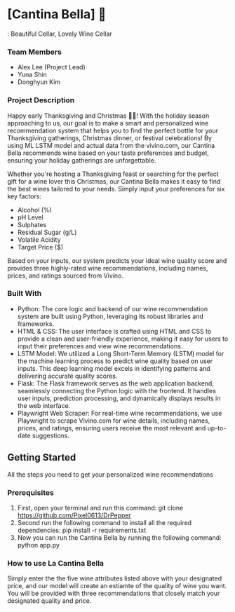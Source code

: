 # \[Cantina Bella] 🍷
: Beautiful Cellar, Lovely Wine Cellar

### Team Members
- Alex Lee (Project Lead)
- Yuna Shin
- Donghyun Kim

### Project Description

Happy early Thanksgiving and Christmas 🥧🎄! With the holiday season approaching to us, our goal is to make a smart and personalized wine recommendation system that helps you to find the perfect bottle for your Thanksgiving gatherings, Christmas dinner, or festival celebrations! By using ML LSTM model and actual data from the vivino.com, our Cantina Bella recommends wine based on your taste preferences and budget, ensuring your holiday gatherings are unforgettable.

Whether you're hosting a Thanksgiving feast or searching for the perfect gift for a wine lover this Christmas, our Cantina Bella makes it easy to find the best wines tailored to your needs. Simply input your preferences for six key factors:

- Alcohol (%)
- pH Level
- Sulphates
- Residual Sugar (g/L)
- Volatile Acidity
- Target Price ($)

Based on your inputs, our system predicts your ideal wine quality score and provides three highly-rated wine recommendations, including names, prices, and ratings sourced from Vivino.


### Built With

- Python: The core logic and backend of our wine recommendation system are built using Python, leveraging its robust libraries and frameworks.
- HTML & CSS: The user interface is crafted using HTML and CSS to provide a clean and user-friendly experience, making it easy for users to input their preferences and view wine recommendations.
- LSTM Model: We utilized a Long Short-Term Memory (LSTM) model for the machine learning process to predict wine quality based on user inputs. This deep learning model excels in identifying patterns and delivering accurate quality scores.
- Flask: The Flask framework serves as the web application backend, seamlessly connecting the Python logic with the frontend. It handles user inputs, prediction processing, and dynamically displays results in the web interface.
- Playwright Web Scraper: For real-time wine recommendations, we use Playwright to scrape Vivino.com for wine details, including names, prices, and ratings, ensuring users receive the most relevant and up-to-date suggestions.


## Getting Started
All the steps you need to get your personalized wine recommendations

### Prerequisites
1. First, open your terminal and run this command: git clone https://github.com/Pixel0613/DrPepper
2. Second run the following command to install all the required dependencies: pip install -r requirements.txt
3. Now you can run the Cantina Bella by running the following command: python app.py

### How to use La Cantina Bella
Simply enter the the five wine attributes listed above with your designated price, and our model will create an estiamte of the quality of wine you want. 
You will be provided with three recommendations that closely match your designated quality and price. 
